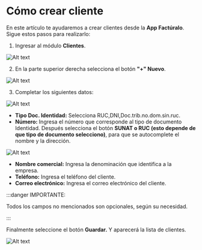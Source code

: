 # Cómo crear cliente

En este artículo te ayudaremos a crear clientes desde la **App Factúralo**. Sigue estos pasos para realizarlo:

1. Ingresar al módulo **Clientes**.

![Alt text](img/Clientes.jpg)

2. En la parte superior derecha selecciona el botón **"+" Nuevo**.

![Alt text](img/app8.jpeg)

3. Completar los siguientes datos:

![Alt text](img/app9.jpeg)

- **Tipo Doc. Identidad:** Selecciona RUC,DNI,Doc.trib.no.dom.sin.ruc.
- **Número:** Ingresa el número que corresponde al tipo de documento Identidad. Después selecciona el botón **SUNAT o RUC (esto depende de que tipo de documento selecciono)**, para que se autocomplete el nombre y la dirección.

![Alt text](img/app10.jpeg)

- **Nombre comercial:** Ingresa la denominación que identifica a la empresa.
- **Teléfono:** Ingresa el teléfono del cliente.
- **Correo electrónico:** Ingresa el correo electrónico del cliente.

:::danger IMPORTANTE:

Todos los campos no mencionados son opcionales, según su necesidad.

:::

Finalmente seleccione el botón **Guardar.** Y aparecerá la lista de clientes.

![Alt text](img/app11.jpeg)
